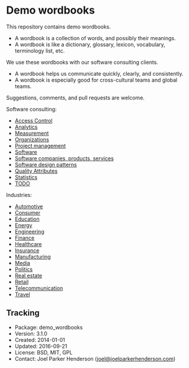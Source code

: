 # Demo wordbooks

This repository contains demo wordbooks.

  * A wordbook is a collection of words, and possibly their meanings.
  * A wordbook is like a dictionary, glossary, lexicon, vocabulary, terminology list, etc.

We use these wordbooks with our software consulting clients.

  * A wordbook helps us communicate quickly, clearly, and consistently.
  * A wordbook is especially good for cross-cultural teams and global teams.

Suggestions, comments, and pull requests are welcome.

Software consulting:

  * [Access Control](access-control.md)
  * [Analytics](analytics.md)
  * [Measurement](measurement.md)
  * [Organizations](organizations.md)
  * [Project management](project-management.md)
  * [Software](software.md)
  * [Software companies, products, services](software-companies-products-services.md)
  * [Software design patterns](software-design-patterns.md)
  * [Quality Attributes](quality-attributes.md)
  * [Statistics](statistics.md)
  * [TODO](todo.md)

Industries:

  * [Automotive](automotive.md)
  * [Consumer](consumer.md)
  * [Education](education.md)
  * [Energy](energy.md)
  * [Engineering](engineering.md)
  * [Finance](finance.md)
  * [Healthcare](healthcare.md)
  * [Insurance](insurance.md)
  * [Manufacturing](manufacturing.md)
  * [Media](media.md)
  * [Politics](politics.md)
  * [Real estate](real-estate.md)
  * [Retail](retail.md)
  * [Telecommunication](telecommunication.md)
  * [Travel](travel.md)


## Tracking

* Package: demo_wordbooks
* Version: 3.1.0
* Created: 2014-01-01
* Updated: 2016-09-21
* License: BSD, MIT, GPL
* Contact: Joel Parker Henderson (joel@joelparkerhenderson.com)
